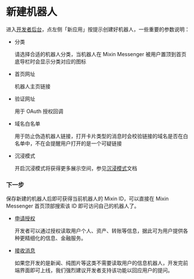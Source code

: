 # 新建机器人

进入[开发者后台](/dashboard)，点左侧「新应用」按提示创建好机器人，一些重要的参数说明：

- 分类

  请选择合适的机器人分类，当机器人在 Mixin Messenger 被用户置顶到首页底导栏时会显示分类对应的图标

- 首页网址

  机器人主页链接

- 验证网址

  用于 OAuth 授权回调

- 域名白名单

  用于防止伪造机器人链接，打开卡片类型的消息时会校验链接的域名是否在白名单中，不在会提醒用户打开的是一个可疑链接

- 沉浸模式

  开启沉浸模式将获得更多展示空间，参见[沉浸模式]()文档

### 下一步
保存新建的机器人后即可获得当前机器人的 Mixin ID，可以直接在 Mixin Messenger 首页顶部搜索该 ID 即可访问自己的机器人了。

- [申请授权](./oauth)

  开发者可以通过授权读取用户个人、资产、转账等信息，据此可为用户提供各种更精细化的信息、金融服务。

- [接收消息](./websocket)

  如果您开发的是新闻、纯图片等这类不需要读取用户的信息机器人，开发完前端界面即可上线，我们强烈建议开发者支持该功能以回应用户的提问。